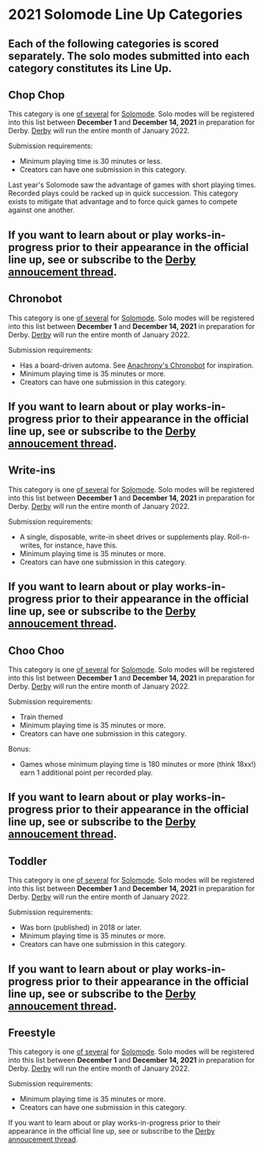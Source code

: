 # 2021 Solomode Line Up Categories
Each of the following categories is scored separately.  The solo modes submitted into each category constitutes its Line Up.
---
## Chop Chop
This category is one [of several](./categories.md) for [Solomode](./announcement-solomode.md).  Solo modes will be registered into this list between **December 1** and **December 14, 2021** in preparation for Derby.  [Derby](./announcement-derby.md) will run the entire month of January 2022.

Submission requirements:
* Minimum playing time is 30 minutes or less.
* Creators can have one submission in this category.

Last year's Solomode saw the advantage of games with short playing times.  Recorded plays could be racked up in quick succession.  This category exists to mitigate that advantage and to force quick games to compete against one another.

If you want to learn about or play works-in-progress prior to their appearance in the official line up, see or subscribe to the [Derby annoucement thread](./announcement-derby.md).
---
## Chronobot
This category is one [of several](./categories.md) for [Solomode](./announcement-solomode.md).  Solo modes will be registered into this list between **December 1** and **December 14, 2021** in preparation for Derby.  [Derby](./announcement-derby.md) will run the entire month of January 2022.

Submission requirements:
* Has a board-driven automa.  See [Anachrony's Chronobot](https://boardgamegeek.com/image/3037431/anachrony) for inspiration.
* Minimum playing time is 35 minutes or more.
* Creators can have one submission in this category.

If you want to learn about or play works-in-progress prior to their appearance in the official line up, see or subscribe to the [Derby annoucement thread](./announcement-derby.md).
---
## Write-ins
This category is one [of several](./categories.md) for [Solomode](./announcement-solomode.md).  Solo modes will be registered into this list between **December 1** and **December 14, 2021** in preparation for Derby.  [Derby](./announcement-derby.md) will run the entire month of January 2022.

Submission requirements:
* A single, disposable, write-in sheet drives or supplements play.  Roll-n-writes, for instance, have this.
* Minimum playing time is 35 minutes or more.
* Creators can have one submission in this category.

If you want to learn about or play works-in-progress prior to their appearance in the official line up, see or subscribe to the [Derby annoucement thread](./announcement-derby.md).
---
## Choo Choo
This category is one [of several](./categories.md) for [Solomode](./announcement-solomode.md).  Solo modes will be registered into this list between **December 1** and **December 14, 2021** in preparation for Derby.  [Derby](./announcement-derby.md) will run the entire month of January 2022.

Submission requirements:
* Train themed
* Minimum playing time is 35 minutes or more.
* Creators can have one submission in this category.

Bonus:
* Games whose minimum playing time is 180 minutes or more (think 18xx!) earn 1 additional point per recorded play.

If you want to learn about or play works-in-progress prior to their appearance in the official line up, see or subscribe to the [Derby annoucement thread](./announcement-derby.md).
---
## Toddler
This category is one [of several](./categories.md) for [Solomode](./announcement-solomode.md).  Solo modes will be registered into this list between **December 1** and **December 14, 2021** in preparation for Derby.  [Derby](./announcement-derby.md) will run the entire month of January 2022.

Submission requirements:
* Was born (published) in 2018 or later.
* Minimum playing time is 35 minutes or more.
* Creators can have one submission in this category.

If you want to learn about or play works-in-progress prior to their appearance in the official line up, see or subscribe to the [Derby annoucement thread](./announcement-derby.md).
---
## Freestyle
This category is one [of several](./categories.md) for [Solomode](./announcement-solomode.md).  Solo modes will be registered into this list between **December 1** and **December 14, 2021** in preparation for Derby.  [Derby](./announcement-derby.md) will run the entire month of January 2022.

Submission requirements:
* Minimum playing time is 35 minutes or more.
* Creators can have one submission in this category.

If you want to learn about or play works-in-progress prior to their appearance in the official line up, see or subscribe to the [Derby annoucement thread](./announcement-derby.md).
